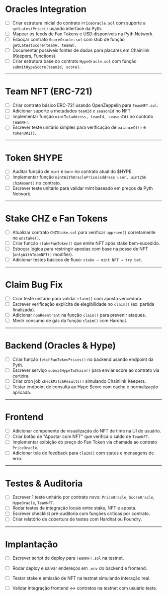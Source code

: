 # Oracles Integration

* [ ] Criar estrutura inicial do contrato `PriceOracle.sol` com suporte a `getLatestPrice()` usando interface da Pyth.
* [ ] Mapear os feeds de Fan Tokens e USD disponíveis na Pyth Network.
* [ ] Esboçar contrato `ScoreOracle.sol` com stub de função `getLatestScore(teamA, teamB)`.
* [ ] Documentar possíveis fontes de dados para placares em Chainlink (Keepers, Functions).
* [ ] Criar estrutura base do contrato `HypeOracle.sol` com função `submitHypeScore(teamId, score)`.

---

# Team NFT (ERC-721)

* [ ] Criar contrato básico ERC-721 usando OpenZeppelin para `TeamNFT.sol`.
* [ ] Adicionar suporte a metadados `teamId` e `seasonId` no NFT.
* [ ] Implementar função `mintTo(address, teamId, seasonId)` no contrato `TeamNFT`.
* [ ] Escrever teste unitário simples para verificação de `balanceOf()` e `tokenURI()`.

---

# Token \$HYPE

* [ ] Auditar função de `mint` e `burn` no contrato atual do \$HYPE.
* [ ] Implementar função `mintWithOraclePrice(address user, uint256 chzAmount)` no contrato.
* [ ] Escrever teste unitário para validar mint baseado em preços da Pyth Network.

---

# Stake CHZ e Fan Tokens

* [ ] Atualizar contrato `CHZStake.sol` para verificar `approve()` corretamente no `unstake()`.
* [ ] Criar função `stakeFanToken()` que emite NFT após stake bem-sucedido.
* [ ] Esboçar lógica para restringir apostas com base na posse de NFT (`onlyWithTeamNFT()` modifier).
* [ ] Adicionar testes básicos de fluxo: `stake → mint NFT → try bet`.

---

# Claim Bug Fix

* [ ] Criar teste unitário para validar `claim()` com aposta vencedora.
* [ ] Escrever verificação explícita de elegibilidade no `claim()` (ex: partida finalizada).
* [ ] Adicionar `nonReentrant` na função `claim()` para prevenir ataques.
* [ ] Medir consumo de gás da função `claim()` com Hardhat.

---

# Backend (Oracles & Hype)

* [ ] Criar função `fetchFanTokenPrices()` no backend usando endpoint da Pyth.
* [ ] Escrever serviço `submitHypeToChain()` para enviar score ao contrato via carteira.
* [ ] Criar cron job `checkMatchResults()` simulando Chainlink Keepers.
* [ ] Testar endpoint de consulta ao Hype Score com cache e normalização aplicada.

---

# Frontend

* [ ] Adicionar componente de visualização do NFT de time na UI do usuário.
* [ ] Criar botão de "Apostar com NFT" que verifica o saldo de `TeamNFT`.
* [ ] Implementar exibição do preço do Fan Token via chamada ao contrato `PriceOracle`.
* [ ] Adicionar tela de feedback para `claim()` com status e mensagens de erro.

---

# Testes & Auditoria

* [ ] Escrever 1 teste unitário por contrato novo: `PriceOracle`, `ScoreOracle`, `HypeOracle`, `TeamNFT`.
* [ ] Rodar testes de integração locais entre stake, NFT e aposta.
* [ ] Escrever checklist pré-auditoria com funções críticas por contrato.
* [ ] Criar relatório de cobertura de testes com Hardhat ou Foundry.

---

# Implantação

* [ ] Escrever script de deploy para `TeamNFT.sol` na testnet.
* [ ] Rodar deploy e salvar endereços em `.env` do backend e frontend.
* [ ] Testar stake e emissão de NFT na testnet simulando interação real.
* [ ] Validar integração frontend ↔ contratos na testnet com usuário teste.

